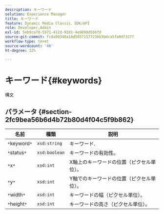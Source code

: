 ```yaml
---
description: キーワード
solution: Experience Manager
title: キーワード
feature: Dynamic Media Classic、SDK/API
role: Developer,Admin
exl-id: 5eb9ca70-5971-412d-92d1-4e9898d556fd
source-git-commit: fcda99340a18d5037157723bb3bdca5fa9df3277
workflow-type: tm+mt
source-wordcount: '46'
ht-degree: 32%

---
```


# キーワード{#keywords}

構文

## パラメータ {#section-2fc9bea56b6d4b72b80d4f04c5f9b862}

| 名前 | 種類 | 説明 |
|---|---|---|
| `*`keyword`*` | `xsd:string` | キーワード. |
| `*`status`*` | `xsd:boolean` | キーワードの有効性。 |
| `*`x`*` | `xsd:int` | X軸上のキーワードの位置（ピクセル単位）。 |
| `*`y`*` | `xsd:int` | Y軸でのキーワードの位置（ピクセル単位）。 |
| `*`width`*` | `xsd:int` | キーワードの幅（ピクセル単位）。 |
| `*`height`*` | `xsd:int` | キーワードの高さ（ピクセル単位）。 |
